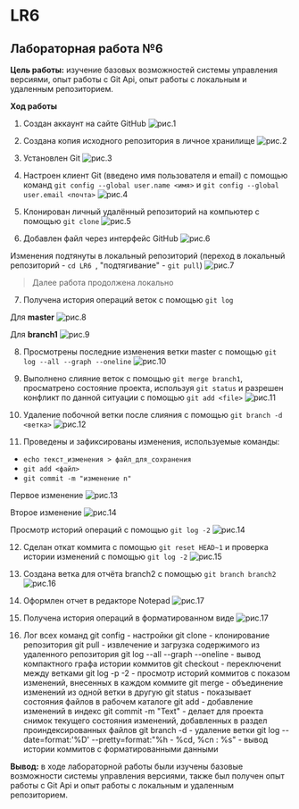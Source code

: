 # LR6
## Лабораторная работа №6

**Цель работы:** изучение базовых возможностей системы управления версиями, опыт работы с Git Api, опыт работы с локальным и удаленным репозиторием.

**Ход работы**

1. Создан аккаунт на сайте GitHub
![рис.1](screenshots_git/photo_2023-11-13_16-17-24.jpg)

2. Создана копия исходного репозитория в личное хранилище
![рис.2](screenshots_git/photo_2023-11-14_13-53-56.jpg)

3. Установлен Git
![рис.3](screenshots_git/photo_2023-11-13_17-42-29.jpg)

4. Настроен клиент Git (введено имя пользователя и email) с помощью команд `git config --global user.name <имя>` и `git config --global user.email <почта>`
![рис.4](screenshots_git/photo_2023-11-13_19-38-42.jpg)

5. Клонирован личный удалённый репозиторий на компьютер с помощью `git clone`
![рис.5](screenshots_git/photo_2023-11-14_14-00-09.jpg)

6. Добавлен файл через интерфейс GitHub
![рис.6](screenshots_git/photo_2023-11-14_14-02-07.jpg)

Изменения подтянуты в локальный репозиторий (переход в локальный репозиторий - `cd LR6 `,  "подтягивание" - `git pull`)
![рис.7](screenshots_git/photo_2023-11-14_14-06-57.jpg)

> Далее работа продолжена локально

7. Получена история операций веток с помощью `git log`

Для **master**
![рис.8](screenshots_git/photo_2023-11-14_14-15-50.jpg)

Для **branch1**
![рис.9](screenshots_git/photo_2023-11-14_14-25-42.jpg)

8. Просмотрены последние изменения ветки master с помощью `git log --all --graph --oneline`
![рис.10](screenshots_git/photo_2023-11-14_14-38-09.jpg)

9. Выполнено слияние веток с помощью `git merge branch1`, просматрено состояние проекта, используя `git status` и разрешен конфликт по данной ситуации с помощью `git add <file>`
![рис.11](screenshots_git/photo_2023-11-14_14-56-03.jpg)

10. Удаление побочной ветки после слияния с помощью `git branch -d <ветка>`
![рис.12](screenshots_git/photo_2023-11-14_22-51-48.jpg)

11. Проведены и зафиксированы изменения, используемые команды:
- `echo текст_изменения > файл_для_сохранения`
- `git add <файл>`
- `git commit -m "изменение n"`

Первое изменение
![рис.13](screenshots_git/photo_2023-11-14_22-54-57.jpg)

Второе изменение
![рис.14](screenshots_git/photo_2023-11-14_22-56-56.jpg)

Просмотр историй операций с помощью `git log -2`
![рис.14](screenshots_git/photo_2023-11-14_22-57-58.jpg)

12. Сделан откат коммита с помощью `git reset HEAD~1` и проверка истории изменений с помощью `git log -2`
![рис.15](screenshots_git/photo_2023-11-14_22-59-48.jpg)

13. Создана ветка для отчёта branch2 с помощью `git branch branch2`
![рис.16](screenshots_git/photo_2023-11-14_23-03-06.jpg)

14. Оформлен отчет в редакторе Notepad
![рис.17](screenshots_git/photo_2023-11-15_01-22-00.jpg)

15. Получена история операций в форматированном виде
![рис.17](screenshots_git/photo_2023-11-15_01-32-43.jpg)

16. Лог всех команд
git config - настройки
git clone - клонирование репозитория
git pull - извлечение и загрузка содержимого из удаленного репозитория
git log --all --graph --oneline - вывод компактного графа истории коммитов
git checkout - переключениt между ветками
git log -p -2 - просмотр историй коммитов с показом изменений, внесенных в каждом коммите
git merge - объединение изменений из одной ветки в другую
git status - показывает состояния файлов в рабочем каталоге
git add - добавление изменений в индекс
git commit -m "Text" - делает для проекта снимок текущего состояния изменений, добавленных в раздел проиндексированных файлов
git branch -d - удаление ветки
git log --date=format:'%D' --pretty=format:"%h - %cd, %cn : %s" - вывод истории коммитов с форматированными данными

**Вывод:** в ходе лабораторной работы были изучены базовые возможности системы управления версиями, также был получен опыт работы с Git Api и опыт работы с локальным и удаленным репозиторием.
